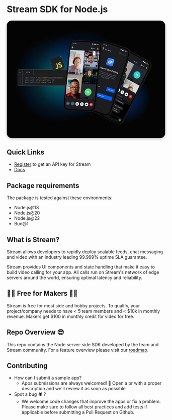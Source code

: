 # Stream SDK for Node.js

<img src=".readme-assets/Github-Graphic-JS.jpg" alt="Stream Video for Javascript Header image" style="box-shadow: 0 3px 10px rgb(0 0 0 / 0.2); border-radius: 1rem" />

## **Quick Links**

- [Register](https://getstream.io/chat/trial/) to get an API key for Stream
- [Docs](https://getstream.io/video/docs/api/)

## Package requirements

The package is tested against these environments:

- Node.js@18
- Node.js@20
- Node.js@22
- Bun@1

## What is Stream?

Stream allows developers to rapidly deploy scalable feeds, chat messaging and video with an industry leading 99.999% uptime SLA guarantee.

Stream provides UI components and state handling that make it easy to build video calling for your app. All calls run on Stream's network of edge servers around the world, ensuring optimal latency and reliability.

## 👩‍💻 Free for Makers 👨‍💻

Stream is free for most side and hobby projects. To qualify, your project/company needs to have < 5 team members and < $10k in monthly revenue. Makers get $100 in monthly credit for video for free.

## Repo Overview 😎

This repo contains the Node server-side SDK developed by the team and Stream community. For a feature overview please visit our [roadmap](https://github.com/GetStream/protocol/discussions/177).

## Contributing

- How can I submit a sample app?
  - Apps submissions are always welcomed! 🥳 Open a pr with a proper description and we'll review it as soon as possible
- Spot a bug 🕷 ?
  - We welcome code changes that improve the apps or fix a problem. Please make sure to follow all best practices and add tests if applicable before submitting a Pull Request on Github.
